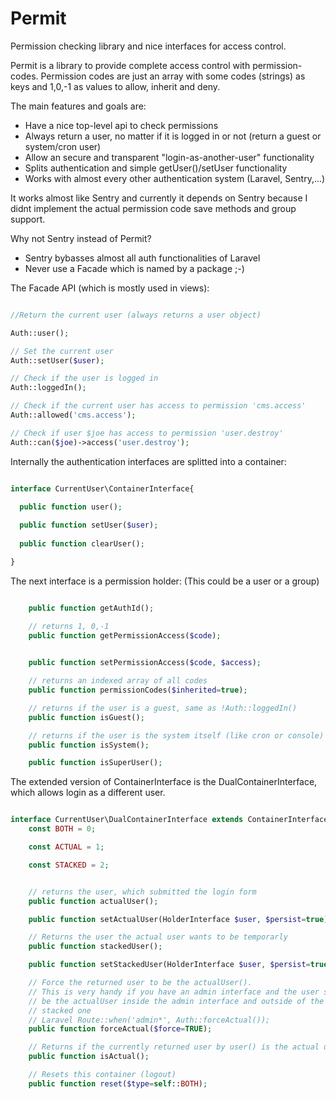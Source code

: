 Permit
======

Permission checking library and nice interfaces for access control.

Permit is a library to provide complete access control with permission-codes. Permission codes are just an array with some codes (strings) as keys and 1,0,-1 as values to allow, inherit and deny.

The main features and goals are:

* Have a nice top-level api to check permissions
* Always return a user, no matter if it is logged in or not (return a guest or system/cron user)
* Allow an secure and transparent "login-as-another-user" functionality
* Splits authentication and simple getUser()/setUser functionality
* Works with almost every other authentication system (Laravel, Sentry,...)

It works almost like Sentry and currently it depends on Sentry because I didnt implement the actual permission code save methods and group support.

Why not Sentry instead of Permit?

* Sentry bybasses almost all auth functionalities of Laravel
* Never use a Facade which is named by a package ;-)

The Facade API (which is mostly used in views):


```php

//Return the current user (always returns a user object)

Auth::user();

// Set the current user
Auth::setUser($user);

// Check if the user is logged in
Auth::loggedIn();

// Check if the current user has access to permission 'cms.access'
Auth::allowed('cms.access');

// Check if user $joe has access to permission 'user.destroy'
Auth::can($joe)->access('user.destroy');

```

Internally the authentication interfaces are splitted into a container:

```php

interface CurrentUser\ContainerInterface{

  public function user();
  
  public function setUser($user);
  
  public function clearUser();

}

```

The next interface is a permission holder:
(This could be a user or a group)

```php

    public function getAuthId();

    // returns 1, 0,-1
    public function getPermissionAccess($code);

    
    public function setPermissionAccess($code, $access);

    // returns an indexed array of all codes
    public function permissionCodes($inherited=true);

    // returns if the user is a guest, same as !Auth::loggedIn()
    public function isGuest();

    // returns if the user is the system itself (like cron or console)
    public function isSystem();

    public function isSuperUser();

```

The extended version of ContainerInterface is the DualContainerInterface, which allows login as a different user.

```php

interface CurrentUser\DualContainerInterface extends ContainerInterface{
    const BOTH = 0;

    const ACTUAL = 1;

    const STACKED = 2;


    // returns the user, which submitted the login form
    public function actualUser();

    public function setActualUser(HolderInterface $user, $persist=true);

    // Returns the user the actual user wants to be temporarly
    public function stackedUser();

    public function setStackedUser(HolderInterface $user, $persist=true);

    // Force the returned user to be the actualUser().
    // This is very handy if you have an admin interface and the user should
    // be the actualUser inside the admin interface and outside of the the
    // stacked one
    // Laravel Route::when('admin*', Auth::forceActual());
    public function forceActual($force=TRUE);

    // Returns if the currently returned user by user() is the actual user
    public function isActual();

    // Resets this container (logout)
    public function reset($type=self::BOTH);

```
